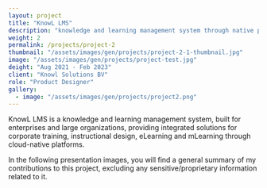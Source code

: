 ```yaml
---
layout: project
title: "KnowL LMS"
description: "knowledge and learning management system through native powered platform"
weight: 2
permalink: /projects/project-2
thumbnail: "/assets/images/gen/projects/project-2-1-thumbnail.jpg"
image: "/assets/images/gen/projects/project-test.jpg"
deight: "Aug 2021 - Feb 2023"
client: "Knowl Solutions BV"
role: "Product Designer"
gallery:
  - image: "/assets/images/gen/projects/project2.png"
---
```


KnowL LMS is a knowledge and learning management system, built for enterprises and large organizations, providing integrated solutions for corporate training, instructional design, eLearning and mLearning through cloud-native platforms.

In the following presentation images, you will find a general summary of my contributions to this project, excluding any sensitive/proprietary information related to it.